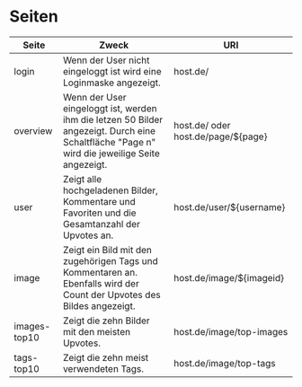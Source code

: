 # Seiten

| Seite | Zweck | URI |
|---|---|---|
|  login | Wenn der User nicht eingeloggt ist wird eine Loginmaske angezeigt. |  host.de/ |
| overview | Wenn der User eingeloggt ist, werden ihm die letzen 50 Bilder angezeigt. Durch eine Schaltfläche "Page n" wird die jeweilige Seite angezeigt. | host.de/ oder host.de/page/${page} |
| user | Zeigt alle hochgeladenen Bilder, Kommentare und Favoriten und die Gesamtanzahl der Upvotes an. | host.de/user/${username} |
| image | Zeigt ein Bild mit den zugehörigen Tags und Kommentaren an. Ebenfalls wird der Count der Upvotes des Bildes angezeigt. | host.de/image/${imageid} |
| images-top10 | Zeigt die zehn Bilder mit den meisten Upvotes. | host.de/image/top-images |
| tags-top10 | Zeigt die zehn meist verwendeten Tags. | host.de/image/top-tags |

